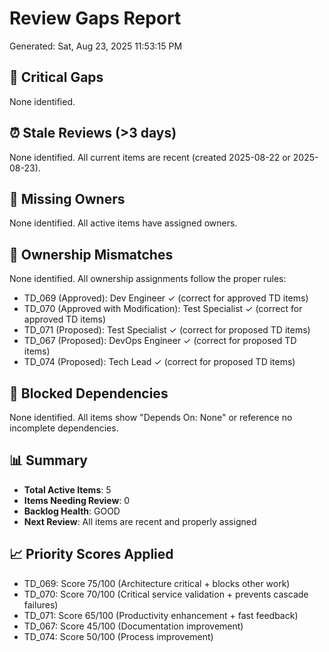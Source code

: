 # Review Gaps Report
Generated: Sat, Aug 23, 2025 11:53:15 PM

## 🚨 Critical Gaps
None identified.

## ⏰ Stale Reviews (>3 days)
None identified. All current items are recent (created 2025-08-22 or 2025-08-23).

## 👤 Missing Owners
None identified. All active items have assigned owners.

## 🔄 Ownership Mismatches
None identified. All ownership assignments follow the proper rules:
- TD_069 (Approved): Dev Engineer ✓ (correct for approved TD items)
- TD_070 (Approved with Modification): Test Specialist ✓ (correct for approved TD items)
- TD_071 (Proposed): Test Specialist ✓ (correct for proposed TD items)
- TD_067 (Proposed): DevOps Engineer ✓ (correct for proposed TD items)
- TD_074 (Proposed): Tech Lead ✓ (correct for proposed TD items)

## 🚧 Blocked Dependencies
None identified. All items show "Depends On: None" or reference no incomplete dependencies.

## 📊 Summary
- **Total Active Items**: 5
- **Items Needing Review**: 0
- **Backlog Health**: GOOD
- **Next Review**: All items are recent and properly assigned

## 📈 Priority Scores Applied
- TD_069: Score 75/100 (Architecture critical + blocks other work)
- TD_070: Score 70/100 (Critical service validation + prevents cascade failures)
- TD_071: Score 65/100 (Productivity enhancement + fast feedback)
- TD_067: Score 45/100 (Documentation improvement)
- TD_074: Score 50/100 (Process improvement)